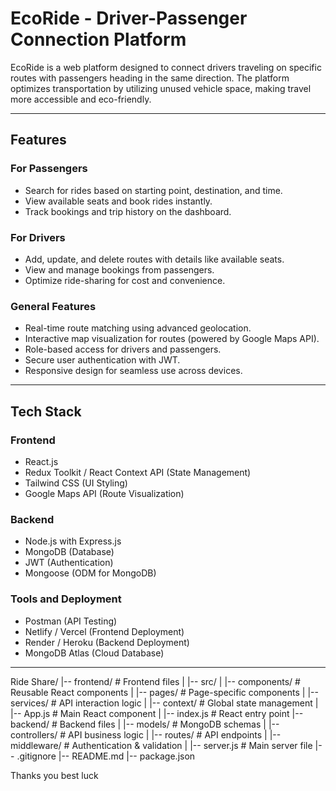 # EcoRide - Driver-Passenger Connection Platform

EcoRide is a web platform designed to connect drivers traveling on specific routes with passengers heading in the same direction. The platform optimizes transportation by utilizing unused vehicle space, making travel more accessible and eco-friendly.

---

## Features

### **For Passengers**
- Search for rides based on starting point, destination, and time.
- View available seats and book rides instantly.
- Track bookings and trip history on the dashboard.

### **For Drivers**
- Add, update, and delete routes with details like available seats.
- View and manage bookings from passengers.
- Optimize ride-sharing for cost and convenience.

### **General Features**
- Real-time route matching using advanced geolocation.
- Interactive map visualization for routes (powered by Google Maps API).
- Role-based access for drivers and passengers.
- Secure user authentication with JWT.
- Responsive design for seamless use across devices.

---

## Tech Stack

### **Frontend**
- React.js
- Redux Toolkit / React Context API (State Management)
- Tailwind CSS (UI Styling)
- Google Maps API (Route Visualization)

### **Backend**
- Node.js with Express.js
- MongoDB (Database)
- JWT (Authentication)
- Mongoose (ODM for MongoDB)

### **Tools and Deployment**
- Postman (API Testing)
- Netlify / Vercel (Frontend Deployment)
- Render / Heroku (Backend Deployment)
- MongoDB Atlas (Cloud Database)

---

Ride Share/
|-- frontend/                  # Frontend files
|   |-- src/
|       |-- components/        # Reusable React components
|       |-- pages/             # Page-specific components
|       |-- services/          # API interaction logic
|       |-- context/           # Global state management
|       |-- App.js             # Main React component
|       |-- index.js           # React entry point
|-- backend/                   # Backend files
|   |-- models/                # MongoDB schemas
|   |-- controllers/           # API business logic
|   |-- routes/                # API endpoints
|   |-- middleware/            # Authentication & validation
|   |-- server.js              # Main server file
|-- .gitignore
|-- README.md
|-- package.json

Thanks you 
best luck
